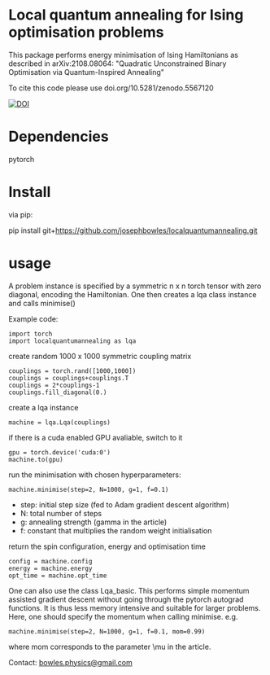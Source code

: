 Local quantum annealing for Ising optimisation problems
===

This package performs energy minimisation of Ising Hamiltonians as described in arXiv:2108.08064: 
"Quadratic Unconstrained Binary Optimisation via Quantum-Inspired Annealing" 

To cite this code please use doi.org/10.5281/zenodo.5567120

[![DOI](https://zenodo.org/badge/DOI/10.5281/zenodo.5567120.svg)](https://doi.org/10.5281/zenodo.5567120)

Dependencies
===

pytorch

Install
===
via pip:

pip install git+https://github.com/josephbowles/localquantumannealing.git

usage
===

A problem instance is specified by a symmetric n x n torch tensor with zero diagonal, encoding the Hamiltonian. 
One then creates a lqa class instance and calls minimise()

Example code:
```
import torch
import localquantumannealing as lqa
```

create random 1000 x 1000 symmetric coupling matrix
```
couplings = torch.rand([1000,1000])
couplings = couplings+couplings.T
couplings = 2*couplings-1
couplings.fill_diagonal(0.)
```

create a lqa instance
```
machine = lqa.Lqa(couplings)
```

if there is a cuda enabled GPU avaliable, switch to it
```
gpu = torch.device('cuda:0')
machine.to(gpu)
```

run the minimisation with chosen hyperparameters:

```
machine.minimise(step=2, N=1000, g=1, f=0.1)
```

* step: initial step size (fed to Adam gradient descent algorithm)
* N: total number of steps
* g: annealing strength (gamma in the article)
* f: constant that multiplies the random weight initialisation


return the spin configuration, energy and optimisation time

```
config = machine.config
energy = machine.energy
opt_time = machine.opt_time

```

One can also use the class Lqa_basic. This performs simple momentum assisted gradient descent without going through the pytorch
autograd functions. It is thus less memory intensive and suitable for larger problems.
Here, one should specify the momentum when calling minimise. e.g. 

```
machine.minimise(step=2, N=1000, g=1, f=0.1, mom=0.99)
```
where mom corresponds to the parameter \mu in the article.  

Contact: bowles.physics@gmail.com



